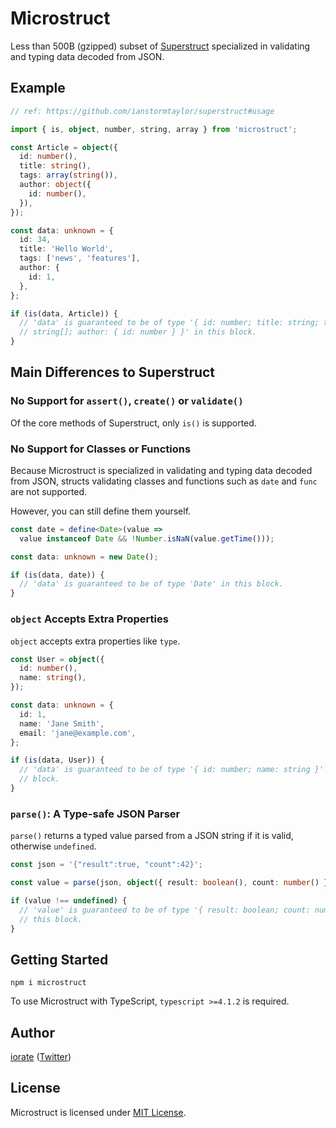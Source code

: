 # Microstruct

Less than 500B (gzipped) subset of [Superstruct](https://github.com/ianstormtaylor/superstruct) specialized in validating and typing data decoded from JSON.

## Example

```typescript
// ref: https://github.com/ianstormtaylor/superstruct#usage

import { is, object, number, string, array } from 'microstruct';

const Article = object({
  id: number(),
  title: string(),
  tags: array(string()),
  author: object({
    id: number(),
  }),
});

const data: unknown = {
  id: 34,
  title: 'Hello World',
  tags: ['news', 'features'],
  author: {
    id: 1,
  },
};

if (is(data, Article)) {
  // 'data' is guaranteed to be of type '{ id: number; title: string; tags:
  // string[]; author: { id: number } }' in this block.
}
```

## Main Differences to Superstruct

### No Support for `assert()`, `create()` or `validate()`

Of the core methods of Superstruct, only `is()` is supported.

### No Support for Classes or Functions

Because Microstruct is specialized in validating and typing data decoded from JSON, structs validating classes and functions such as `date` and `func` are not supported.

However, you can still define them yourself.

```typescript
const date = define<Date>(value =>
  value instanceof Date && !Number.isNaN(value.getTime()));

const data: unknown = new Date();

if (is(data, date)) {
  // 'data' is guaranteed to be of type 'Date' in this block.
}
```

### `object` Accepts Extra Properties

`object` accepts extra properties like `type`.

```typescript
const User = object({
  id: number(),
  name: string(),
});

const data: unknown = {
  id: 1,
  name: 'Jane Smith',
  email: 'jane@example.com',
};

if (is(data, User)) {
  // 'data' is guaranteed to be of type '{ id: number; name: string }' in this
  // block.
}
```

### `parse()`: A Type-safe JSON Parser

`parse()` returns a typed value parsed from a JSON string if it is valid, otherwise `undefined`.

```typescript
const json = '{"result":true, "count":42}';

const value = parse(json, object({ result: boolean(), count: number() }));

if (value !== undefined) {
  // 'value' is guaranteed to be of type '{ result: boolean; count: number }' in
  // this block.
}
```

## Getting Started

```shell
npm i microstruct
```

To use Microstruct with TypeScript, `typescript >=4.1.2` is required.

## Author

[iorate](https://github.com/iorate) ([Twitter](https://twitter.com/iorate))

## License

Microstruct is licensed under [MIT License](LICENSE.txt).
